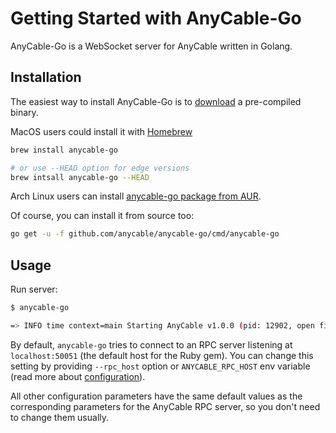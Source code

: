 # Getting Started with AnyCable-Go

AnyCable-Go is a WebSocket server for AnyCable written in Golang.

## Installation

The easiest way to install AnyCable-Go is to [download](https://github.com/anycable/anycable-go/releases) a pre-compiled binary.

MacOS users could install it with [Homebrew](https://brew.sh/)

```sh
brew install anycable-go

# or use --HEAD option for edge versions
brew intsall anycable-go --HEAD
```

Arch Linux users can install [anycable-go package from AUR](https://aur.archlinux.org/packages/anycable-go/).

Of course, you can install it from source too:

```sh
go get -u -f github.com/anycable/anycable-go/cmd/anycable-go
```

## Usage

Run server:

```sh
$ anycable-go

=> INFO time context=main Starting AnyCable v1.0.0 (pid: 12902, open files limit: 524288)
```

By default, `anycable-go` tries to connect to an RPC server listening at `localhost:50051` (the default host for the Ruby gem). You can change this setting by providing `--rpc_host` option or `ANYCABLE_RPC_HOST` env variable (read more about [configuration](./configuration.md)).

All other configuration parameters have the same default values as the corresponding parameters for the AnyCable RPC server, so you don't need to change them usually.
